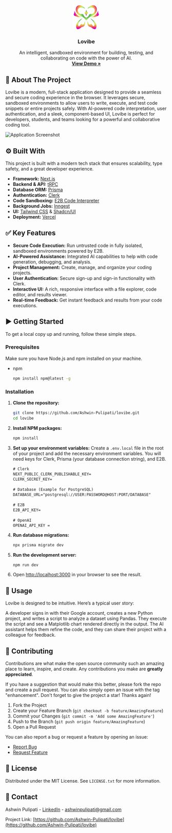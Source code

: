 <div align="center">
  <a href="https://github.com/Ashwin-Pulipati/lovibe">
    <img src="public/logo.png" alt="Logo" width="80" height="80">
  </a>

  <h3 align="center">Lovibe</h3>

  <p align="center">
    An intelligent, sandboxed environment for building, testing, and collaborating on code with the power of AI.
    <br />
    <a href="https://lovibe.vercel.app/"><strong>View Demo »</strong></a>
  </p>
</div>

## 📝 About The Project

Lovibe is a modern, full-stack application designed to provide a seamless and secure coding experience in the browser. It leverages secure, sandboxed environments to allow users to write, execute, and test code snippets or entire projects safely. With AI-powered code interpretation, user authentication, and a sleek, component-based UI, Lovibe is perfect for developers, students, and teams looking for a powerful and collaborative coding tool.

![Application Screenshot](https://via.placeholder.com/800x400.png?text=Application+Screenshot)

## ⚙️ Built With

This project is built with a modern tech stack that ensures scalability, type safety, and a great developer experience.

*   **Framework:** [Next.js](https://nextjs.org/)
*   **Backend & API:** [tRPC](https://trpc.io/)
*   **Database ORM:** [Prisma](https://www.prisma.io/)
*   **Authentication:** [Clerk](https://clerk.com/)
*   **Code Sandboxing:** [E2B Code Interpreter](https://e2b.dev/)
*   **Background Jobs:** [Inngest](https://www.inngest.com/)
*   **UI:** [Tailwind CSS](https://tailwindcss.com/) & [Shadcn/UI](https://ui.shadcn.com/)
*   **Deployment:** [Vercel](https://vercel.com/)

## ✅ Key Features

- **Secure Code Execution:** Run untrusted code in fully isolated, sandboxed environments powered by E2B.
- **AI-Powered Assistance:** Integrated AI capabilities to help with code generation, debugging, and analysis.
- **Project Management:** Create, manage, and organize your coding projects.
- **User Authentication:** Secure sign-up and sign-in functionality with Clerk.
- **Interactive UI:** A rich, responsive interface with a file explorer, code editor, and results viewer.
- **Real-time Feedback:** Get instant feedback and results from your code executions.

## ▶️ Getting Started

To get a local copy up and running, follow these simple steps.

### Prerequisites

Make sure you have Node.js and npm installed on your machine.
* npm
  ```sh
  npm install npm@latest -g
  ```

### Installation

1.  **Clone the repository:**
    ```sh
    git clone https://github.com/Ashwin-Pulipati/lovibe.git
    cd lovibe
    ```
2.  **Install NPM packages:**
    ```sh
    npm install
    ```
3.  **Set up your environment variables:**
    Create a `.env.local` file in the root of your project and add the necessary environment variables. You will need keys for Clerk, Prisma (your database connection string), and E2B.
    ```env
    # Clerk
    NEXT_PUBLIC_CLERK_PUBLISHABLE_KEY=
    CLERK_SECRET_KEY=

    # Database (Example for PostgreSQL)
    DATABASE_URL="postgresql://USER:PASSWORD@HOST:PORT/DATABASE"

    # E2B
    E2B_API_KEY=

    # OpenAI
    OPENAI_API_KEY =
    ```
4.  **Run database migrations:**
    ```sh
    npx prisma migrate dev
    ```
5.  **Run the development server:**
    ```sh
    npm run dev
    ```
6.  Open [http://localhost:3000](http://localhost:3000) in your browser to see the result.

## 🚀 Usage

Lovibe is designed to be intuitive. Here’s a typical user story:

A developer signs in with their Google account, creates a new Python project, and writes a script to analyze a dataset using Pandas. They execute the script and see a Matplotlib chart rendered directly in the output. The AI assistant helps them refine the code, and they can share their project with a colleague for feedback.

## 🤝 Contributing

Contributions are what make the open source community such an amazing place to learn, inspire, and create. Any contributions you make are **greatly appreciated**.

If you have a suggestion that would make this better, please fork the repo and create a pull request. You can also simply open an issue with the tag "enhancement".
Don't forget to give the project a star! Thanks again!

1.  Fork the Project
2.  Create your Feature Branch (`git checkout -b feature/AmazingFeature`)
3.  Commit your Changes (`git commit -m 'Add some AmazingFeature'`)
4.  Push to the Branch (`git push origin feature/AmazingFeature`)
5.  Open a Pull Request

You can also report a bug or request a feature by opening an issue:
- [Report Bug](https://github.com/Ashwin-Pulipati/lovibe/issues)
- [Request Feature](https://github.com/Ashwin-Pulipati/lovibe/issues)


## 📄 License

Distributed under the MIT License. See `LICENSE.txt` for more information.

## 📧 Contact

Ashwin Pulipati - [LinkedIn](https://www.linkedin.com/in/ashwinpulipati/) - ashwinpulipati@gmail.com

Project Link: [https://github.com/Ashwin-Pulipati/lovibe](https://github.com/Ashwin-Pulipati/lovibe)
